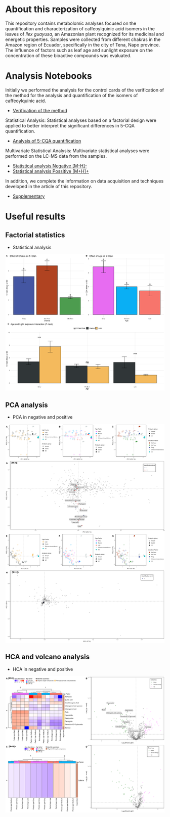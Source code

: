 # About this repository

This repository contains metabolomic analyses focused on the quantification and characterization of caffeoylquinic acid isomers in the leaves of *Ilex guayusa*, an Amazonian plant recognized for its medicinal and energetic properties. Samples were collected from different chakras in the Amazon region of Ecuador, specifically in the city of Tena, Napo province. The influence of factors such as leaf age and sunlight exposure on the concentration of these bioactive compounds was evaluated.

# Analysis Notebooks

Initially we performed the analysis for the control cards of the verification of the method for the analysis and quantification of the isomers of caffeoylquinic acid.

- [Verification of the method](https://github.com/IKIAM-NPLab/I_guayusa_chlorogenic_acids/blob/main/Notebooks/Control_letter_validation_method.ipynb)

Statistical Analysis: Statistical analyses based on a factorial design were applied to better interpret the significant differences in 5-CQA quantification.

- [Analysis of 5-CQA quantification](https://github.com/IKIAM-NPLab/I_guayusa_chlorogenic_acids/blob/main/Notebooks/Statistical_factory_design.md)

Multivariate Statistical Analysis: Multivariate statistical analyses were performed on the LC-MS data from the samples.

- [Statistical analysis Negative [M-H]-](https://github.com/IKIAM-NPLab/I_guayusa_volatilome/blob/main/Noteboks/Spectral_Deconvolution.md)
- [Statistical analysis Possitive [M+H]+](https://github.com/IKIAM-NPLab/I_guayusa_volatilome/blob/main/Noteboks/Spectral_Deconvolution.md)

In addition, we complete the information on data acquisition and techniques developed in the article of this repository.
- [Supplementary](https://github.com/IKIAM-NPLab/I_guayusa_chlorogenic_acids/tree/main/Supplementary_files)

# Useful results

## Factorial statistics

- Statistical analysis

![Statistical analysis](Result/Factorial_results/Figuras/PNG/figure_union_3.png)

## PCA analysis

- PCA in negative and positive

![PCA analysis](Result/notame_results/Figuras/Join_plots/PNG/figure_union_1.png)

## HCA and volcano analysis

- HCA in negative and positive

![HCA and volcano analysis](Result/notame_results/Figuras/Join_plots/PNG/figure_union_2.png)
